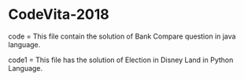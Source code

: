 # CodeVita-2018

code  = This file contain the solution of Bank Compare question in java language.


code1 = This file has the solution of Election in Disney Land in Python Language.
